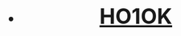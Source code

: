<html lang="uk">
<head>
    <meta charset="UTF-8">
    <meta name="viewport" content="width=device-width, initial-scale=1.0">
    <link rel="stylesheet" href="style.css">
   
</head>
<body>
    <header>
        <h1> <nav>
            <ul>
                <li><a href="global.html"><h1>HO1OK</h1></a></li>

   

        
